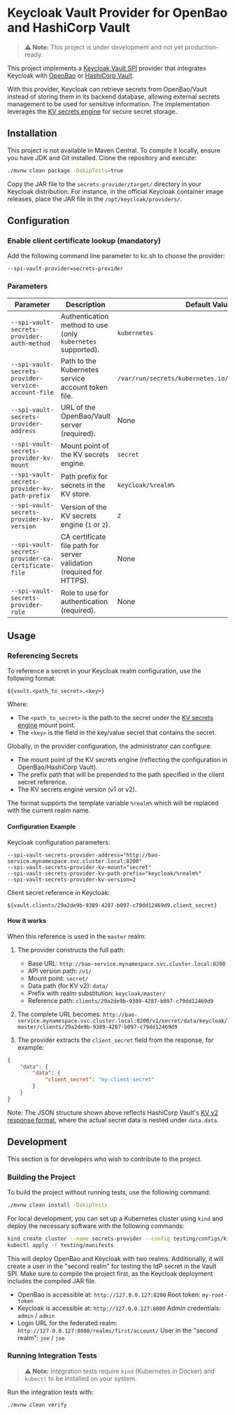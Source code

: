 # Keycloak Vault Provider for OpenBao and HashiCorp Vault

> **⚠️ Note:**
> This project is under development and not yet production-ready.

This project implements a [Keycloak Vault SPI](https://www.keycloak.org/server/vault) provider that integrates Keycloak with [OpenBao](https://openbao.org/) or [HashiCorp Vault](https://developer.hashicorp.com/vault).

With this provider, Keycloak can retrieve secrets from OpenBao/Vault instead of storing them in its backend database, allowing external secrets management to be used for sensitive information.
The implementation leverages the [KV secrets engine](https://openbao.org/docs/secrets/kv/) for secure secret storage.


## Installation

This project is not available in Maven Central.
To compile it locally, ensure you have JDK and Git installed. Clone the repository and execute:

```bash
./mvnw clean package -DskipTests=true
```

Copy the JAR file to the `secrets-provider/target/` directory in your Keycloak distribution.
For instance, in the official Keycloak container image releases, place the JAR file in the `/opt/keycloak/providers/`.


## Configuration

### Enable client certificate lookup (mandatory)

Add the following command line parameter to kc.sh to choose the provider:

```
--spi-vault-provider=secrets-provider
```

### Parameters


| Parameter                                      | Description                                                 | Default Value                                         |
| --------------------------------------------- | ----------------------------------------------------------- | ----------------------------------------------------- |
| `--spi-vault-secrets-provider-auth-method`    | Authentication method to use (only `kubernetes` supported). | `kubernetes`                                          |
| `--spi-vault-secrets-provider-service-account-file` | Path to the Kubernetes service account token file.          | `/var/run/secrets/kubernetes.io/serviceaccount/token` |
| `--spi-vault-secrets-provider-address`        | URL of the OpenBao/Vault server (required).                 | None                                                  |
| `--spi-vault-secrets-provider-kv-mount`       | Mount point of the KV secrets engine.                       | `secret`                                              |
| `--spi-vault-secrets-provider-kv-path-prefix` | Path prefix for secrets in the KV store.                    | `keycloak/%realm%`                                    |
| `--spi-vault-secrets-provider-kv-version`     | Version of the KV secrets engine (`1` or `2`).              | `2`                                                   |
| `--spi-vault-secrets-provider-ca-certificate-file` | CA certificate file path for server validation (required for HTTPS). | None                                                  |
| `--spi-vault-secrets-provider-role`           | Role to use for authentication (required).                  | None                                                  |


## Usage

### Referencing Secrets

To reference a secret in your Keycloak realm configuration, use the following format:

```
${vault.<path_to_secret>.<key>}
```
Where:
- The `<path_to_secret>` is the path to the secret under the [KV secrets engine](https://openbao.org/docs/secrets/kv/) mount point.
- The `<key>` is the field in the key/value secret that contains the secret.

Globally, in the provider configuration, the administrator can configure:
- The mount point of the KV secrets engine (reflecting the configuration in OpenBao/HashiCorp Vault).
- The prefix path that will be prepended to the path specified in the client secret reference.
- The KV secrets engine version (v1 or v2).

The format supports the template variable `%realm%` which will be replaced with the current realm name.

#### Configuration Example

Keycloak configuration parameters:

```
--spi-vault-secrets-provider-address="http://bao-service.mynamespace.svc.cluster.local:8200"
--spi-vault-secrets-provider-kv-mount="secret"
--spi-vault-secrets-provider-kv-path-prefix="keycloak/%realm%"
--spi-vault-secrets-provider-kv-version=2
```

Client secret reference in Keycloak:

```
${vault.clients/29a2de9b-9389-4287-b097-c79dd12469d9.client_secret}
```

#### How it works

When this reference is used in the `master` realm:

1. The provider constructs the full path:
   - Base URL: `http://bao-service.mynamespace.svc.cluster.local:8200`
   - API version path: `/v1/`
   - Mount point: `secret/`
   - Data path (for KV v2): `data/`
   - Prefix with realm substitution: `keycloak/master/`
   - Reference path: `clients/29a2de9b-9389-4287-b097-c79dd12469d9`

2. The complete URL becomes:
   `http://bao-service.mynamespace.svc.cluster.local:8200/v1/secret/data/keycloak/master/clients/29a2de9b-9389-4287-b097-c79dd12469d9`

3. The provider extracts the `client_secret` field from the response, for example:

```json
{
    "data": {
        "data": {
            "client_secret": "my-client-secret"
        }
    }
}
```

Note: The JSON structure shown above reflects HashiCorp Vault's [KV v2 response format](https://openbao.org/api-docs/secret/kv/kv-v2/), where the actual secret data is nested under `data.data`.

## Development

This section is for developers who wish to contribute to the project.


### Building the Project

To build the project without running tests, use the following command:

```bash
./mvnw clean install -DskipTests
```

For local development, you can set up a Kubernetes cluster using `kind` and deploy the necessary software with the following commands:

```bash
kind create cluster --name secrets-provider --config testing/configs/kind-cluster-config.yaml
kubectl apply -f testing/manifests
```

This will deploy OpenBao and Keycloak with two realms. Additionally, it will create a user in the "second realm" for testing the IdP secret in the Vault SPI.
Make sure to compile the project first, as the Keycloak deployment includes the compiled JAR file.

- OpenBao is accessible at: `http://127.0.0.127:8200`
  Root token: `my-root-token`
- Keycloak is accessible at: `http://127.0.0.127:8080`
  Admin credentials: `admin` / `admin`
- Login URL for the federated realm: `http://127.0.0.127:8080/realms/first/account/`
  User in the "second realm": `joe` / `joe`



### Running Integration Tests

> **⚠️ Note:**
> Integration tests require `kind` (Kubernetes in Docker) and `kubectl` to be installed on your system.

Run the integration tests with:

```bash
./mvnw clean verify
```
